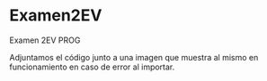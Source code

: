 # Examen2EV
Examen 2EV PROG

Adjuntamos el código junto a una imagen que muestra al mismo en funcionamiento en caso de error al importar.
